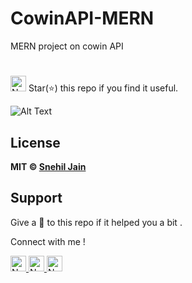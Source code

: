 # CowinAPI-MERN
MERN project on cowin API 
#
<img height="25" alt="Nodejs" src="https://visitor-badge.laobi.icu/badge?page_id=snehiljain34.snehiljain34" />   Star(⭐) this repo if you find it useful.

![Alt Text](https://github.com/snehiljain34/CowinAPI-MERN/blob/main/VID_20210607_135721.gif)

## License
**MIT &copy; [Snehil Jain](https://github.com/snehiljain34/RAJENGINEERS/blob/master/LICENSE)**


## Support
Give a 🌟 to this repo if it helped you a bit .

Connect with me !


<a href="mailto:snehil.udrhj@gmail.com" ><img height="25" alt="Nodejs" src="https://img.shields.io/static/v1.svg?message=snehil.udrhj@gmail.com&label=send&style=flat-square&logo=gmail&color=red&logoColor=red&colorA=grey&link=mailto:snehil.udrhj@gmail.com" /> </a> <a href="https://www.github.com/snehiljain34/" ><img height="25" alt="Nodejs" src="https://img.shields.io/static/v1.svg?label=follow&message=@snehiljain34&color=grey&logo=github&style=for-the-badge&logoColor=white&colorA=black" /> </a> <a href="https://www.linkedin.com/in/snehil-jain-942a47121/" ><img height="25" alt="Nodejs" src="https://img.shields.io/static/v1.svg?label=connect&message=@SnehilJain&color=success&logo=linkedin&style=for-the-badge&logoColor=white&colorA=blue" /> </a>
